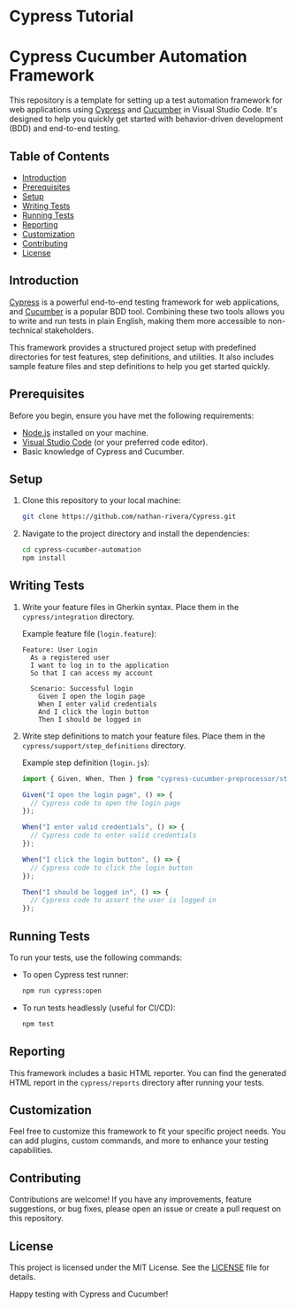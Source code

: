 <h1>Cypress Tutorial</h1>

# Cypress Cucumber Automation Framework

This repository is a template for setting up a test automation framework for web applications using [Cypress](https://www.cypress.io/) and [Cucumber](https://cucumber.io/) in Visual Studio Code. It's designed to help you quickly get started with behavior-driven development (BDD) and end-to-end testing.

## Table of Contents

- [Introduction](#introduction)
- [Prerequisites](#prerequisites)
- [Setup](#setup)
- [Writing Tests](#writing-tests)
- [Running Tests](#running-tests)
- [Reporting](#reporting)
- [Customization](#customization)
- [Contributing](#contributing)
- [License](#license)

## Introduction

[Cypress](https://www.cypress.io/) is a powerful end-to-end testing framework for web applications, and [Cucumber](https://cucumber.io/) is a popular BDD tool. Combining these two tools allows you to write and run tests in plain English, making them more accessible to non-technical stakeholders.

This framework provides a structured project setup with predefined directories for test features, step definitions, and utilities. It also includes sample feature files and step definitions to help you get started quickly.

## Prerequisites

Before you begin, ensure you have met the following requirements:

- [Node.js](https://nodejs.org/) installed on your machine.
- [Visual Studio Code](https://code.visualstudio.com/) (or your preferred code editor).
- Basic knowledge of Cypress and Cucumber.

## Setup

1. Clone this repository to your local machine:

   ```bash
   git clone https://github.com/nathan-rivera/Cypress.git
   ```

2. Navigate to the project directory and install the dependencies:

   ```bash
   cd cypress-cucumber-automation
   npm install
   ```

## Writing Tests

1. Write your feature files in Gherkin syntax. Place them in the `cypress/integration` directory.

   Example feature file (`login.feature`):

   ```gherkin
   Feature: User Login
     As a registered user
     I want to log in to the application
     So that I can access my account

     Scenario: Successful login
       Given I open the login page
       When I enter valid credentials
       And I click the login button
       Then I should be logged in
   ```

2. Write step definitions to match your feature files. Place them in the `cypress/support/step_definitions` directory.

   Example step definition (`login.js`):

   ```javascript
   import { Given, When, Then } from "cypress-cucumber-preprocessor/steps";

   Given("I open the login page", () => {
     // Cypress code to open the login page
   });

   When("I enter valid credentials", () => {
     // Cypress code to enter valid credentials
   });

   When("I click the login button", () => {
     // Cypress code to click the login button
   });

   Then("I should be logged in", () => {
     // Cypress code to assert the user is logged in
   });
   ```

## Running Tests

To run your tests, use the following commands:

- To open Cypress test runner:

  ```bash
  npm run cypress:open
  ```

- To run tests headlessly (useful for CI/CD):

  ```bash
  npm test
  ```

## Reporting

This framework includes a basic HTML reporter. You can find the generated HTML report in the `cypress/reports` directory after running your tests.

## Customization

Feel free to customize this framework to fit your specific project needs. You can add plugins, custom commands, and more to enhance your testing capabilities.

## Contributing

Contributions are welcome! If you have any improvements, feature suggestions, or bug fixes, please open an issue or create a pull request on this repository.

## License

This project is licensed under the MIT License. See the [LICENSE](LICENSE) file for details.

Happy testing with Cypress and Cucumber!
